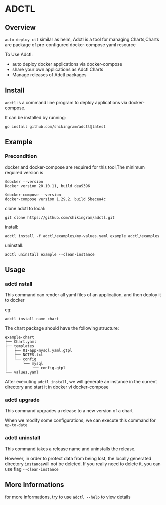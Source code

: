 # ADCTL
## Overview

`auto deploy ctl` similar as helm, Adctl is a tool for managing Charts,Charts are package of pre-configured docker-compose yaml resource

To Use Adctl:

- auto deploy docker applications via docker-compose
- share your own applications as Adctl Charts
- Manage releases of Adctl packages

## Install 
`adctl` is a command line program to deploy  applications via docker-compose.

It can be installed by running:

```
go install github.com/shikingram/adctl@latest
```

## Example

### Precondition
docker and docker-compose are required for this tool,The minimum required version is
```
$docker --version 
Docker version 20.10.11, build dea9396

$docker-compose --version  
docker-compose version 1.29.2, build 5becea4c
```

clone adctl to local:

```
git clone https://github.com/shikingram/adctl.git
```
install:

```
adctl install -f adctl/examples/my-values.yaml example adctl/examples
```

uninstall:

```
adctl uninstall example --clean-instance
```
## Usage
### adctl nstall
This command can render all yaml files of an application, and then deploy it to docker

eg:
```
adctl install name chart
```
The chart package should have the following structure:
```
example-chart
├── Chart.yaml
├── templates
│   ├── 01-app-mysql.yaml.gtpl
│   ├── NOTES.txt
│   └── config
│       └── mysql
│           └── config.gtpl
└── values.yaml
```
After executing `adctl install`, we will generate an instance in the current directory and start it in docker vi docker-compose

### adctl upgrade
This command upgrades a release to a new version of a chart

When we modify some configurations, we can execute this command for `up-to-date`

### adctl uninstall
This command takes a release name and uninstalls the release.

However, in order to protect data from being lost, the locally generated directory `instance`will not be deleted. If you really need to delete it, you can use flag `--clean-instance`

## More Informations

for more informations, try to use `adctl --help` to view details 

